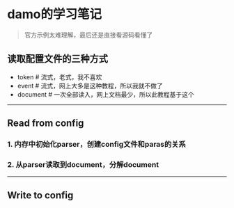 # damo的学习笔记

> 官方示例太难理解，最后还是直接看源码看懂了

## 读取配置文件的三种方式
- token # 流式，老式，我不喜欢
- event # 流式，网上大多是这种教程，所以我就不做了
- document # 一次全部读入，网上文档最少，所以此教程基于这个

---

## Read from config

### 1. 内存中初始化parser，创建config文件和paras的关系

### 2. 从parser读取到document，分解document

---

## Write to config
